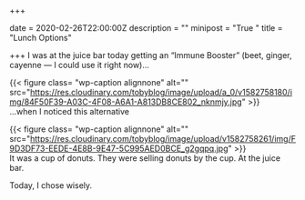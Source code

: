 +++

date = 2020-02-26T22:00:00Z
description = ""
minipost = "True "
title = "Lunch Options"

+++
I was at the juice bar today getting an “Immune Booster” (beet, ginger, cayenne — I could use it right now)…

{{< figure class= "wp-caption alignnone" alt="" src="https://res.cloudinary.com/tobyblog/image/upload/a_0/v1582758180/img/84F50F39-A03C-4F08-A6A1-A813DB8CE802_nknmjy.jpg" >}}  
…when I noticed this alternative 

{{< figure class= "wp-caption alignnone" alt="" src="https://res.cloudinary.com/tobyblog/image/upload/v1582758261/img/F9D3DF73-EEDE-4E8B-9E47-5C995AED0BCE_g2gqpq.jpg" >}}  
It was a cup of donuts. They were selling donuts by the cup. At the juice bar. 

Today, I chose wisely. 
